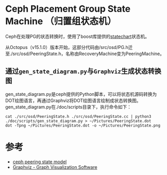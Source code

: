 Ceph Placement Group State Machine （归置组状态机）
==================================================
Ceph在处理PG的状态转换时，使用了boost库提供的[statechart](../../boost/statechart.md)状态机。

从Octopus（v15.1.0）版本开始，这部分代码由/src/osd/PG.h迁至./src/osd/PeeringState.h，名称由RecoveryMachine变为PeeringMachine。

## 通过`gen_state_diagram.py`与`Graphviz`生成状态转换图
gen_state_diagram.py是ceph提供的Python脚本，可以将状态机源码转换为DOT绘图语言，再通过Graphviz将DOT绘图语言绘制成状态转换图。gen_state_diagram.py在./doc/scripts目录下，执行命令如下：
```shell
cat ./src/osd/PeeringState.h ./src/osd/PeeringState.cc | python3 ./doc/scripts/gen_state_diagram.py > ~/Pictures/PeeringState.dot
dot -Tpng ~/Pictures/PeeringState.dot -o ~/Pictures/PeeringState.png
```

# 参考
 * [ceph peering state model](https://bean-li.github.io/ceph-peering-state-model/)
 * [Graphviz - Graph Visualization Software](http://www.graphviz.org/)
